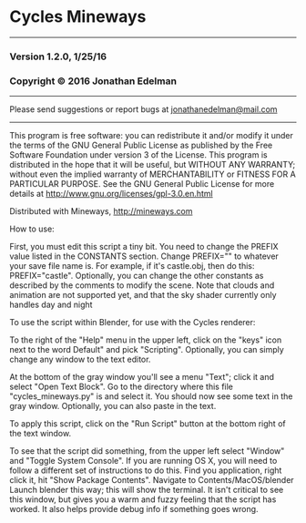 # Cycles Mineways #

--------

### Version 1.2.0, 1/25/16 ###

### Copyright © 2016 Jonathan Edelman ###

--------

Please send suggestions or report bugs at jonathanedelman@mail.com

--------


This program is free software: you can redistribute it and/or modify it under the terms of the GNU General Public License as published by the Free Software Foundation under version 3 of the License. This program is distributed in the hope that it will be useful, but WITHOUT ANY WARRANTY; without even the implied warranty of MERCHANTABILITY or FITNESS FOR A PARTICULAR PURPOSE. See the GNU General Public License for more details at http://www.gnu.org/licenses/gpl-3.0.en.html


Distributed with Mineways, http://mineways.com


How to use:

First, you must edit this script a tiny bit. You need to change the PREFIX value listed in the CONSTANTS section. Change PREFIX="" to whatever your save file name is. For example, if it's castle.obj, then do this: PREFIX="castle". Optionally, you can change the other constants as described by the comments to modify the scene. Note that clouds and animation are not supported yet, and that the sky shader currently only handles day and night


To use the script within Blender, for use with the Cycles renderer:

To the right of the "Help" menu in the upper left, click on the "keys" icon next to the word
Default" and pick "Scripting". Optionally, you can simply change any window to the text editor.

At the bottom of the gray window you'll see a menu "Text"; click it and select "Open Text
Block". Go to the directory where this file "cycles_mineways.py" is and select it. You should now
see some text in the gray window. Optionally, you can also paste in the text.

To apply this script, click on the "Run Script" button at the bottom right of the text window.

To see that the script did something, from the upper left select "Window" and "Toggle System Console".
If you are running OS X, you will need to follow a different set of instructions to do this.
Find you application, right click it, hit "Show Package Contents".
Navigate to Contents/MacOS/blender
Launch blender this way; this will show the terminal.
It isn't critical to see this window, but gives you a warm and fuzzy feeling that the script has worked. It also helps provide debug info if something goes wrong.

